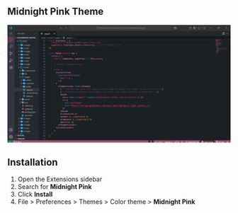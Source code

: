 ## Midnight Pink Theme

![Midnight Pink Theme](https://raw.githubusercontent.com/hiraganq/midnight-pink/refs/heads/main/images/preview.png)

## Installation


1. Open the Extensions sidebar
2. Search for **Midnight Pink**
3. Click **Install**
4. File > Preferences > Themes > Color theme > **Midnight Pink**